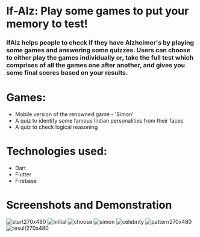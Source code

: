# If-Alz: Play some games to put your memory to test!

### IfAlz helps people to check if they have Alzheimer's by playing some games and answering some quizzes. Users can choose to either play the games individually or, take the full test which comprises of all the games one after another, and gives you some final scores based on your results.


# Games:

- Mobile version of the renowned game - 'Simon'
- A quiz to identify some famous Indian personalities from their faces
- A quiz to check logical reasoning


# Technologies used:

- Dart
- Flutter
- Firebase

# Screenshots and Demonstration

![start270x480](https://user-images.githubusercontent.com/51400182/74451944-65579e00-4ea6-11ea-8efe-c7cf9831b2e3.png)
![initial](https://user-images.githubusercontent.com/51400182/74449321-6c7cad00-4ea2-11ea-80f0-28d4f37747ed.gif)
![choose](https://user-images.githubusercontent.com/51400182/74448468-05122d80-4ea1-11ea-8e0d-79a9ee5e04bb.gif)
![simon](https://user-images.githubusercontent.com/51400182/74449862-32f87180-4ea3-11ea-9a42-557a2c09e4e6.gif)
![celebrity](https://user-images.githubusercontent.com/51400182/74450597-5374fb80-4ea4-11ea-942c-86c84e02b397.gif)
![pattern270x480](https://user-images.githubusercontent.com/51400182/74451780-23c6f300-4ea6-11ea-821d-524a7c587666.png)
![result270x480](https://user-images.githubusercontent.com/51400182/74451955-67216180-4ea6-11ea-94ca-d5117e49eb6b.png)


